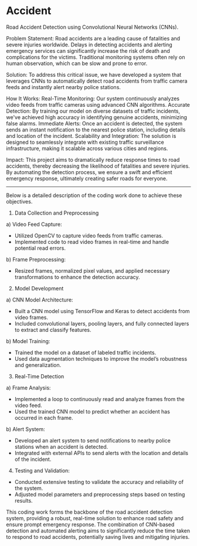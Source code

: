 # Accident
Road Accident Detection using Convolutional Neural Networks (CNNs).

Problem Statement:
Road accidents are a leading cause of fatalities and severe injuries worldwide. Delays in detecting accidents and alerting emergency services can significantly increase the risk of death and complications for the victims. Traditional monitoring systems often rely on human observation, which can be slow and prone to error.

Solution:
To address this critical issue, we have developed a system that leverages CNNs to automatically detect road accidents from traffic camera feeds and instantly alert nearby police stations.

How It Works:
Real-Time Monitoring: Our system continuously analyzes video feeds from traffic cameras using advanced CNN algorithms.
Accurate Detection: By training our model on diverse datasets of traffic incidents, we've achieved high accuracy in identifying genuine accidents, minimizing false alarms.
Immediate Alerts: Once an accident is detected, the system sends an instant notification to the nearest police station, including details and location of the incident.
Scalability and Integration: The solution is designed to seamlessly integrate with existing traffic surveillance infrastructure, making it scalable across various cities and regions.

Impact: This project aims to dramatically reduce response times to road accidents, thereby decreasing the likelihood of fatalities and severe injuries. By automating the detection process, we ensure a swift and efficient emergency response, ultimately creating safer roads for everyone.

--------------------------------------------------------------------------------------------------------------------------------------------------------

Below is a detailed description of the coding work done to achieve these objectives.

1. Data Collection and Preprocessing

a) Video Feed Capture:
* Utilized OpenCV to capture video feeds from traffic cameras.
* Implemented code to read video frames in real-time and handle potential read errors.
  
b) Frame Preprocessing:
* Resized frames, normalized pixel values, and applied necessary transformations to enhance the detection accuracy.

2. Model Development

a) CNN Model Architecture:
* Built a CNN model using TensorFlow and Keras to detect accidents from video frames.
* Included convolutional layers, pooling layers, and fully connected layers to extract and classify features.
  
b) Model Training:
* Trained the model on a dataset of labeled traffic incidents.
* Used data augmentation techniques to improve the model’s robustness and generalization.

3. Real-Time Detection

a) Frame Analysis:
* Implemented a loop to continuously read and analyze frames from the video feed.
* Used the trained CNN model to predict whether an accident has occurred in each frame.

b) Alert System:
* Developed an alert system to send notifications to nearby police stations when an accident is detected.
* Integrated with external APIs to send alerts with the location and details of the incident.

4. Testing and Validation:

* Conducted extensive testing to validate the accuracy and reliability of the system.
* Adjusted model parameters and preprocessing steps based on testing results.

This coding work forms the backbone of the road accident detection system, providing a robust, real-time solution to enhance road safety and ensure prompt emergency response. The combination of CNN-based detection and automated alerting aims to significantly reduce the time taken to respond to road accidents, potentially saving lives and mitigating injuries.
